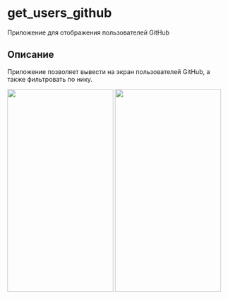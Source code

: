 # get_users_github

Приложение для отображения пользователей GitHub

## Описание

Приложение позволяет вывести на экран пользователей GitHub, а также фильтровать по нику.

<img src="https://github.com/user-attachments/assets/cd21b01b-7deb-4692-9ed0-93649ef1d523" width="240" height="460">
<img src="https://github.com/user-attachments/assets/6268367a-b961-4fb6-85b5-d8f7e5a892b4" width="240" height="460">
